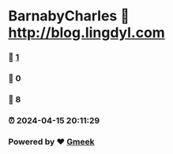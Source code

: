 # BarnabyCharles :link: http://blog.lingdyl.com 
### :page_facing_up: [1](http://blog.lingdyl.com/tag.html) 
### :speech_balloon: 0 
### :hibiscus: 8 
### :alarm_clock: 2024-04-15 20:11:29 
### Powered by :heart: [Gmeek](https://github.com/Meekdai/Gmeek)
